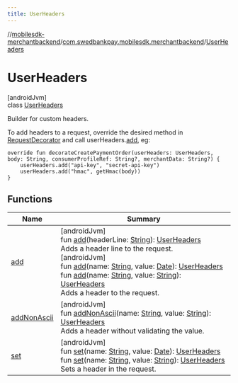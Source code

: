 ```yaml
---
title: UserHeaders
---
```

//[mobilesdk-merchantbackend](../../../index.html)/[com.swedbankpay.mobilesdk.merchantbackend](../index.html)/[UserHeaders](index.html)



# UserHeaders



[androidJvm]\
class [UserHeaders](index.html)

Builder for custom headers.



To add headers to a request, override the desired method in [RequestDecorator](../-request-decorator/index.html) and call userHeaders.[add](add.html), eg:

    override fun decorateCreatePaymentOrder(userHeaders: UserHeaders, body: String, consumerProfileRef: String?, merchantData: String?) {
        userHeaders.add("api-key", "secret-api-key")
        userHeaders.add("hmac", getHmac(body))
    }



## Functions


| Name | Summary |
|---|---|
| [add](add.html) | [androidJvm]<br>fun [add](add.html)(headerLine: [String](https://kotlinlang.org/api/latest/jvm/stdlib/kotlin/-string/index.html)): [UserHeaders](index.html)<br>Adds a header line to the request.<br>[androidJvm]<br>fun [add](add.html)(name: [String](https://kotlinlang.org/api/latest/jvm/stdlib/kotlin/-string/index.html), value: [Date](https://developer.android.com/reference/kotlin/java/util/Date.html)): [UserHeaders](index.html)<br>fun [add](add.html)(name: [String](https://kotlinlang.org/api/latest/jvm/stdlib/kotlin/-string/index.html), value: [String](https://kotlinlang.org/api/latest/jvm/stdlib/kotlin/-string/index.html)): [UserHeaders](index.html)<br>Adds a header to the request. |
| [addNonAscii](add-non-ascii.html) | [androidJvm]<br>fun [addNonAscii](add-non-ascii.html)(name: [String](https://kotlinlang.org/api/latest/jvm/stdlib/kotlin/-string/index.html), value: [String](https://kotlinlang.org/api/latest/jvm/stdlib/kotlin/-string/index.html)): [UserHeaders](index.html)<br>Adds a header without validating the value. |
| [set](set.html) | [androidJvm]<br>fun [set](set.html)(name: [String](https://kotlinlang.org/api/latest/jvm/stdlib/kotlin/-string/index.html), value: [Date](https://developer.android.com/reference/kotlin/java/util/Date.html)): [UserHeaders](index.html)<br>fun [set](set.html)(name: [String](https://kotlinlang.org/api/latest/jvm/stdlib/kotlin/-string/index.html), value: [String](https://kotlinlang.org/api/latest/jvm/stdlib/kotlin/-string/index.html)): [UserHeaders](index.html)<br>Sets a header in the request. |

